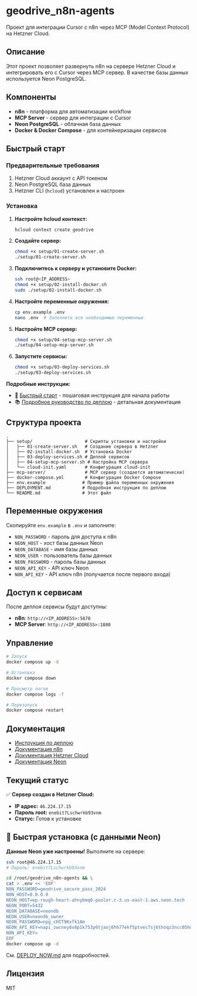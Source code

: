 # geodrive_n8n-agents

Проект для интеграции Cursor с n8n через MCP (Model Context Protocol) на Hetzner Cloud.

## Описание

Этот проект позволяет развернуть n8n на сервере Hetzner Cloud и интегрировать его с Cursor через MCP сервер. В качестве базы данных используется Neon PostgreSQL.

## Компоненты

- **n8n** - платформа для автоматизации workflow
- **MCP Server** - сервер для интеграции с Cursor
- **Neon PostgreSQL** - облачная база данных
- **Docker & Docker Compose** - для контейнеризации сервисов

## Быстрый старт

### Предварительные требования

1. Hetzner Cloud аккаунт с API токеном
2. Neon PostgreSQL база данных
3. Hetzner CLI (`hcloud`) установлен и настроен

### Установка

1. **Настройте hcloud контекст:**
   ```bash
   hcloud context create geodrive
   ```

2. **Создайте сервер:**
   ```bash
   chmod +x setup/01-create-server.sh
   ./setup/01-create-server.sh
   ```

3. **Подключитесь к серверу и установите Docker:**
   ```bash
   ssh root@<IP_ADDRESS>
   chmod +x setup/02-install-docker.sh
   sudo ./setup/02-install-docker.sh
   ```

4. **Настройте переменные окружения:**
   ```bash
   cp env.example .env
   nano .env  # Заполните все необходимые переменные
   ```

5. **Настройте MCP сервер:**
   ```bash
   chmod +x setup/04-setup-mcp-server.sh
   ./setup/04-setup-mcp-server.sh
   ```

6. **Запустите сервисы:**
   ```bash
   chmod +x setup/03-deploy-services.sh
   ./setup/03-deploy-services.sh
   ```

**Подробные инструкции:**
- 📖 [Быстрый старт](QUICKSTART.md) - пошаговая инструкция для начала работы
- 📚 [Подробное руководство по деплою](DEPLOYMENT.md) - детальная документация

## Структура проекта

```
.
├── setup/                    # Скрипты установки и настройки
│   ├── 01-create-server.sh   # Создание сервера в Hetzner
│   ├── 02-install-docker.sh  # Установка Docker
│   ├── 03-deploy-services.sh # Деплой сервисов
│   ├── 04-setup-mcp-server.sh # Настройка MCP сервера
│   └── cloud-init.yaml       # Конфигурация cloud-init
├── mcp-server/               # MCP сервер (создается автоматически)
├── docker-compose.yml        # Конфигурация Docker Compose
├── env.example              # Пример файла переменных окружения
├── DEPLOYMENT.md            # Подробная инструкция по деплою
└── README.md                # Этот файл
```

## Переменные окружения

Скопируйте `env.example` в `.env` и заполните:

- `N8N_PASSWORD` - пароль для доступа к n8n
- `NEON_HOST` - хост базы данных Neon
- `NEON_DATABASE` - имя базы данных
- `NEON_USER` - пользователь базы данных
- `NEON_PASSWORD` - пароль базы данных
- `NEON_API_KEY` - API ключ Neon
- `N8N_API_KEY` - API ключ n8n (получается после первого входа)

## Доступ к сервисам

После деплоя сервисы будут доступны:

- **n8n**: `http://<IP_ADDRESS>:5678`
- **MCP Server**: `http://<IP_ADDRESS>:1880`

## Управление

```bash
# Запуск
docker compose up -d

# Остановка
docker compose down

# Просмотр логов
docker compose logs -f

# Перезапуск
docker compose restart
```

## Документация

- [Инструкция по деплою](DEPLOYMENT.md)
- [Документация n8n](https://docs.n8n.io/)
- [Документация Hetzner Cloud](https://docs.hetzner.com/)
- [Документация Neon](https://neon.tech/docs/)

## Текущий статус

✅ **Сервер создан в Hetzner Cloud:**
- **IP адрес:** `46.224.17.15`
- **Пароль root:** `enebit7Lschwrkb93vnm`
- **Статус:** Готов к установке

## 🚀 Быстрая установка (с данными Neon)

**Данные Neon уже настроены!** Выполните на сервере:

```bash
ssh root@46.224.17.15
# Пароль: enebit7Lschwrkb93vnm

cd /root/geodrive_n8n-agents && \
cat > .env << 'EOF'
N8N_PASSWORD=geodrive_secure_pass_2024
N8N_HOST=0.0.0.0
NEON_HOST=ep-rough-heart-ahnybmq0-pooler.c-3.us-east-1.aws.neon.tech
NEON_PORT=5432
NEON_DATABASE=neondb
NEON_USER=neondb_owner
NEON_PASSWORD=npg_cHIT9Kxfk1Am
NEON_API_KEY=napi_zwcney8v8p1k753p6tjaoj6hh77ekf5ptvec7sj6thoqz3ncc05hq1qkf5err7b9
N8N_API_KEY=
EOF
docker compose up -d
```

См. [DEPLOY_NOW.md](DEPLOY_NOW.md) для подробностей.

## Лицензия

MIT
